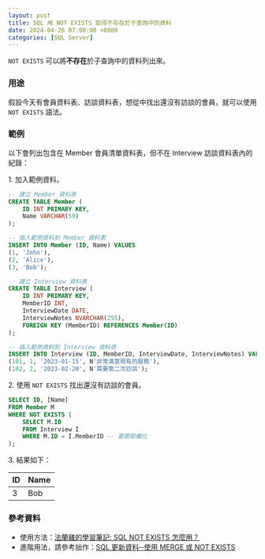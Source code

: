 ```yaml
---
layout: post
title: SQL 用 NOT EXISTS 取得不存在於子查詢中的資料
date: 2024-04-26 07:00:00 +0800
categories: [SQL Server]
--- 
```


`NOT EXISTS` 可以將**不存在**於子查詢中的資料列出來。

### 用途

假設今天有會員資料表、訪談資料表，想從中找出還沒有訪談的會員，就可以使用 `NOT EXISTS` 語法。

### 範例

以下會列出包含在 Member 會員清單資料表，但不在 Interview 訪談資料表內的紀錄：

1\. 加入範例資料。

``` sql
-- 建立 Member 資料表
CREATE TABLE Member (
    ID INT PRIMARY KEY,
    Name VARCHAR(50)
);

-- 插入範例資料到 Member 資料表
INSERT INTO Member (ID, Name) VALUES 
(1, 'John'),
(2, 'Alice'),
(3, 'Bob');

-- 建立 Interview 資料表
CREATE TABLE Interview (
    ID INT PRIMARY KEY,
    MemberID INT,
    InterviewDate DATE,
    InterviewNotes NVARCHAR(255),
    FOREIGN KEY (MemberID) REFERENCES Member(ID)
);

-- 插入範例資料到 Interview 資料表
INSERT INTO Interview (ID, MemberID, InterviewDate, InterviewNotes) VALUES
(101, 1, '2023-01-15', N'非常滿意現有的服務'),
(102, 2, '2023-02-20', N'需要第二次訪談');
```

2\. 使用 `NOT EXISTS` 找出還沒有訪談的會員。

``` sql
SELECT ID, [Name]
FROM Member M
WHERE NOT EXISTS (
    SELECT M.ID
    FROM Interview I
    WHERE M.ID = I.MemberID -- 要關聯欄位
);
```

3\. 結果如下：

| ID | Name |
|----|------|
| 3 | Bob |

### 參考資料

- 使用方法：[法蘭雞的學習筆記: SQL NOT EXISTS 怎麼用？](http://frankiestudy.blogspot.com/2012/01/sql-not-exists.html)
- 進階用法，請參考拙作：[SQL 更新資料─使用 MERGE 或 NOT EXISTS](/SQL_Merge_Not_Exists/)